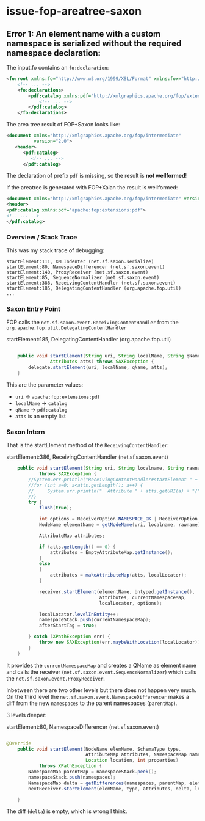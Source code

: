 # issue-fop-areatree-saxon


## Error 1: An element name with a custom namespace is serialized without the required namespace declaration:

The input.fo contains an `fo:declaration`:

```xml
<fo:root xmlns:fo="http://www.w3.org/1999/XSL/Format" xmlns:fox="http://xmlgraphics.apache.org/fop/extensions">
    <!-- ... -->
    <fo:declarations>
        <pdf:catalog xmlns:pdf="http://xmlgraphics.apache.org/fop/extensions/pdf">
            <!-- ... -->
        </pdf:catalog>
    </fo:declarations>

```

The area tree result of FOP+Saxon looks like:

```xml
<document xmlns="http://xmlgraphics.apache.org/fop/intermediate"
          version="2.0">
   <header>
      <pdf:catalog>
         <!-- ... -->
      </pdf:catalog>
```

The declaration of prefix `pdf` is missing, so the result is **not wellformed**!

If the areatree is generated with FOP+Xalan the result is wellformed:

```xml
<document xmlns="http://xmlgraphics.apache.org/fop/intermediate" version="2.0">
<header>
<pdf:catalog xmlns:pdf="apache:fop:extensions:pdf">
<!-- ... -->
</pdf:catalog>
```


### Overview / Stack Trace

This was my stack trace of debugging: 

```
startElement:111, XMLIndenter (net.sf.saxon.serialize)
startElement:80, NamespaceDifferencer (net.sf.saxon.event)
startElement:140, ProxyReceiver (net.sf.saxon.event)
startElement:85, SequenceNormalizer (net.sf.saxon.event)
startElement:386, ReceivingContentHandler (net.sf.saxon.event)
startElement:185, DelegatingContentHandler (org.apache.fop.util)
...

```


### Saxon Entry Point

FOP calls the `net.sf.saxon.event.ReceivingContentHandler` from the `org.apache.fop.util.DelegatingContentHandler`

startElement:185, DelegatingContentHandler (org.apache.fop.util)

```java

    public void startElement(String uri, String localName, String qName,
                Attributes atts) throws SAXException {
        delegate.startElement(uri, localName, qName, atts);
    }

```

This are the parameter values:

* `uri` -> `apache:fop:extensions:pdf`
* `localName` -> `catalog`
* `qName` -> `pdf:catalog`
* `atts` is an empty list

### Saxon Intern

That is the startElement method of the `ReceivingContentHandler`: 

startElement:386, ReceivingContentHandler (net.sf.saxon.event)

```java
    public void startElement(String uri, String localname, String rawname, Attributes atts)
            throws SAXException {
        //System.err.println("ReceivingContentHandler#startElement " + localname + " sysId=" + localLocator.getSystemId());
        //for (int a=0; a<atts.getLength(); a++) {
        //     System.err.println("  Attribute " + atts.getURI(a) + "/" + atts.getLocalName(a) + "/" + atts.getQName(a));
        //}
        try {
            flush(true);

            int options = ReceiverOption.NAMESPACE_OK | ReceiverOption.ALL_NAMESPACES;
            NodeName elementName = getNodeName(uri, localname, rawname);

            AttributeMap attributes;

            if (atts.getLength() == 0) {
                attributes = EmptyAttributeMap.getInstance();
            }
            else
            {
                attributes = makeAttributeMap(atts, localLocator);
            }

            receiver.startElement(elementName, Untyped.getInstance(),
                                  attributes, currentNamespaceMap,
                                  localLocator, options);

            localLocator.levelInEntity++;
            namespaceStack.push(currentNamespaceMap);
            afterStartTag = true;

        } catch (XPathException err) {
            throw new SAXException(err.maybeWithLocation(localLocator));
        }
    }
```

It provides the `currentNamespaceMap` and creates a QName as element name and calls the receiver (`net.sf.saxon.event.SequenceNormalizer`) which calls the `net.sf.saxon.event.ProxyReceiver`.

Inbetween there are two other levels but there does not happen very much. On the third level the `net.sf.saxon.event.NamespaceDifferencer` makes a diff from the new `namespaces` to the parent namespaces (`parentMap`).

3 levels deeper:

startElement:80, NamespaceDifferencer (net.sf.saxon.event)


```java

@Override
    public void startElement(NodeName elemName, SchemaType type,
                             AttributeMap attributes, NamespaceMap namespaces,
                             Location location, int properties)
            throws XPathException {
        NamespaceMap parentMap = namespaceStack.peek();
        namespaceStack.push(namespaces);
        NamespaceMap delta = getDifferences(namespaces, parentMap, elemName.hasURI(NamespaceUri.NULL));
        nextReceiver.startElement(elemName, type, attributes, delta, location, properties);

    }

```

The diff (`delta`) is empty, which is wrong I think.
